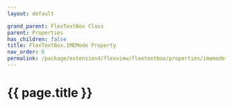 ```yaml
---
layout: default

grand_parent: FlexTextBox Class
parent: Properties
has_children: false
title: FlexTextBox.IMEMode Property
nav_order: 6
permalink: /package/extension4/flexview/flextextbox/properties/imemode
---
```

# {{ page.title }}